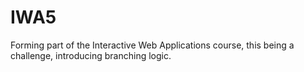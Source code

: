 # IWA5
Forming part of the Interactive Web Applications course, this being a challenge, introducing branching logic.
